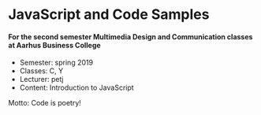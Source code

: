 JavaScript and Code Samples
===========================

#### For the second semester Multimedia Design and Communication classes at Aarhus Business College

* Semester: spring 2019
* Classes: C, Y
* Lecturer: petj
* Content: Introduction to JavaScript

Motto: Code is poetry!
